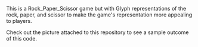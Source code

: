This is a Rock_Paper_Scissor game but with Glyph representations of the rock, paper, and scissor 
to make the game's representation more appealing to players.

Check out the picture attached to this repository to see a sample outcome of this code.
